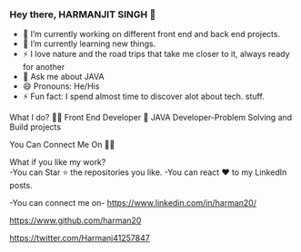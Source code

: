 ### Hey there, HARMANJIT SINGH 👋

- 🔭 I’m currently working on different front end and back end projects.
- 🌱 I’m currently learning new things.                                                                                                       
- ⚡  I love nature and the road trips that take me closer to it, always ready for another 
-  💬 Ask me about JAVA
-  😄 Pronouns: He/His
-  ⚡ Fun fact: I spend almost time to discover alot about tech. stuff.


What I do? 👨‍💻
 Front End Developer 🍥
 JAVA Developer-Problem Solving and Build projects
 
 You Can Connect Me On 👨‍💻
     


What if you like my work?                                                                                                                             
 -You can Star ⭐ the repositories you like.
 -You can react ❤️ to my LinkedIn posts.
 
-You can connect me on-
https://www.linkedin.com/in/harman20/

https://www.github.com/harman20

https://twitter.com/Harmanj41257847
  
  
  
